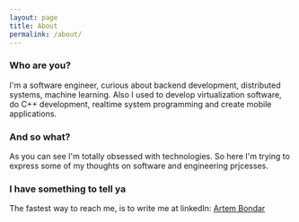 ```yaml
---
layout: page
title: About
permalink: /about/
---
```


### Who are you?

I'm a software engineer, curious about backend development, distributed systems, machine learning. Also I used to develop  virtualization software, do C++ development, realtime system programming and create mobile applications.

### And so what?

As you can see I'm totally obsessed with technologies. So here I'm trying to express some of my thoughts on software and engineering prjcesses.


### I have something to tell ya

The fastest way to reach me, is to write me at linkedIn:
[Artem Bondar](https://www.linkedin.com/in/artem-bondar-652112100)
